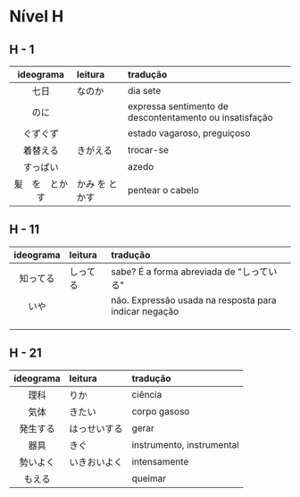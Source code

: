 # Nível H

## H - 1

| ideograma | leitura | tradução |
|:---------:|:--------|:---------|
| 七日 | なのか | dia sete |
| のに |  | expressa sentimento de descontentamento ou insatisfação |
| ぐずぐず |  | estado vagaroso, preguiçoso |
| 着替える | きがえる | trocar-se |
| すっぱい |  | azedo |
| 髪　を　とかす | かみ を とかす | pentear o cabelo |


## H - 11

| ideograma | leitura | tradução |
|:---------:|:--------|:---------|
| 知ってる | しってる | sabe? É a forma abreviada de "しっている" |
| いや |  | não. Expressão usada na resposta para indicar negação |
|  |  |  |
|  |  |  |
|  |  |  |


## H - 21

| ideograma | leitura | tradução |
|:---------:|:--------|:---------|
| 理科 | りか | ciência |
| 気体 | きたい | corpo gasoso |
| 発生する | はっせいする | gerar |
| 器具 | きぐ | instrumento, instrumental |
| 勢いよく | いきおいよく | intensamente |
| もえる |  | queimar |